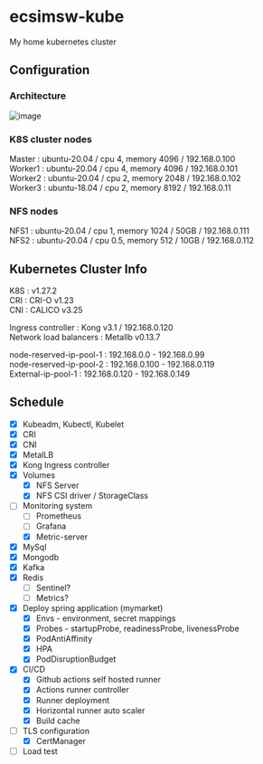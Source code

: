 # ecsimsw-kube
My home kubernetes cluster

## Configuration

### Architecture
![image](https://github.com/ecsimsw/ecsimsw-kube/assets/46060746/f66df030-0fb0-4ed2-9632-c180951fc48c)

### K8S cluster nodes   
Master  : ubuntu-20.04 / cpu 4, memory 4096 / 192.168.0.100   
Worker1 : ubuntu-20.04 / cpu 4, memory 4096 / 192.168.0.101   
Worker2 : ubuntu-20.04 / cpu 2, memory 2048 / 192.168.0.102   
Worker3 : ubuntu-18.04 / cpu 2, memory 8192 / 192.168.0.11   
   
### NFS nodes
NFS1    : ubuntu-20.04 / cpu 1, memory 1024 / 50GB / 192.168.0.111        
NFS2    : ubuntu-20.04 / cpu 0.5, memory 512 / 10GB / 192.168.0.112         

## Kubernetes Cluster Info
K8S : v1.27.2      
CRI : CRI-O v1.23      
CNI : CALICO v3.25     
   
Ingress controller : Kong v3.1 / 192.168.0.120        
Network load balancers : Metallb v0.13.7     

node-reserved-ip-pool-1 : 192.168.0.0   - 192.168.0.99    
node-reserved-ip-pool-2 : 192.168.0.100 - 192.168.0.119    
External-ip-pool-1      : 192.168.0.120 - 192.168.0.149        

## Schedule
- [x] Kubeadm, Kubectl, Kubelet
- [x] CRI
- [x] CNI
- [x] MetalLB
- [x] Kong Ingress controller
- [x] Volumes
  - [x] NFS Server
  - [x] NFS CSI driver / StorageClass
- [ ] Monitoring system
  - [ ] Prometheus
  - [ ] Grafana
  - [x] Metric-server
- [x] MySql
- [x] Mongodb
- [x] Kafka
- [x] Redis
  - [ ] Sentinel?
  - [ ] Metrics?
- [x] Deploy spring application (mymarket)    
  - [x] Envs - environment, secret mappings
  - [x] Probes - startupProbe, readinessProbe, livenessProbe
  - [x] PodAntiAffinity
  - [x] HPA
  - [x] PodDisruptionBudget
- [x] CI/CD
  - [x] Github actions self hosted runner
  - [x] Actions runner controller
  - [x] Runner deployment
  - [x] Horizontal runner auto scaler
  - [x] Build cache
- [ ] TLS configuration
  - [x] CertManager
- [ ] Load test
